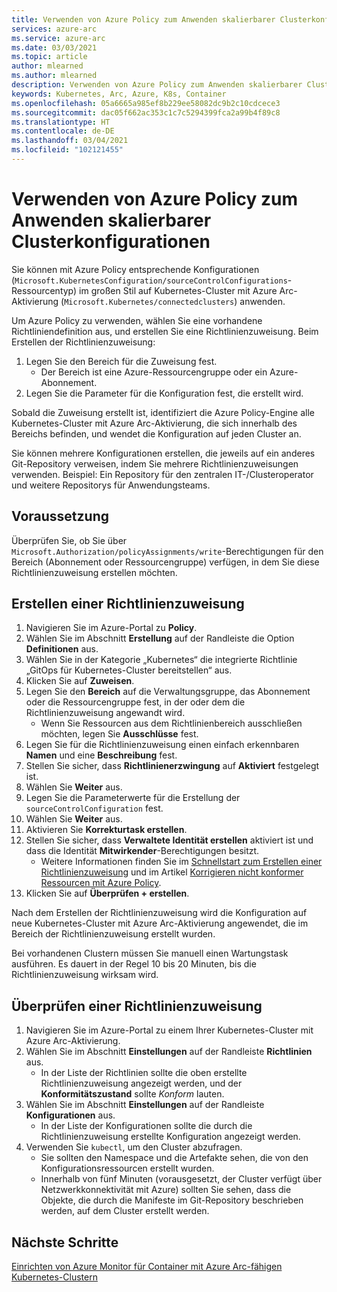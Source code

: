 ```yaml
---
title: Verwenden von Azure Policy zum Anwenden skalierbarer Clusterkonfigurationen
services: azure-arc
ms.service: azure-arc
ms.date: 03/03/2021
ms.topic: article
author: mlearned
ms.author: mlearned
description: Verwenden von Azure Policy zum Anwenden skalierbarer Clusterkonfigurationen
keywords: Kubernetes, Arc, Azure, K8s, Container
ms.openlocfilehash: 05a6665a985ef8b229ee58082dc9b2c10cdcece3
ms.sourcegitcommit: dac05f662ac353c1c7c5294399fca2a99b4f89c8
ms.translationtype: HT
ms.contentlocale: de-DE
ms.lasthandoff: 03/04/2021
ms.locfileid: "102121455"
---
```

# <a name="use-azure-policy-to-apply-cluster-configurations-at-scale"></a>Verwenden von Azure Policy zum Anwenden skalierbarer Clusterkonfigurationen

Sie können mit Azure Policy entsprechende Konfigurationen (`Microsoft.KubernetesConfiguration/sourceControlConfigurations`-Ressourcentyp) im großen Stil auf Kubernetes-Cluster mit Azure Arc-Aktivierung (`Microsoft.Kubernetes/connectedclusters`) anwenden.

Um Azure Policy zu verwenden, wählen Sie eine vorhandene Richtliniendefinition aus, und erstellen Sie eine Richtlinienzuweisung. Beim Erstellen der Richtlinienzuweisung:
1. Legen Sie den Bereich für die Zuweisung fest.
    * Der Bereich ist eine Azure-Ressourcengruppe oder ein Azure-Abonnement. 
2. Legen Sie die Parameter für die Konfiguration fest, die erstellt wird. 

Sobald die Zuweisung erstellt ist, identifiziert die Azure Policy-Engine alle Kubernetes-Cluster mit Azure Arc-Aktivierung, die sich innerhalb des Bereichs befinden, und wendet die Konfiguration auf jeden Cluster an.

Sie können mehrere Konfigurationen erstellen, die jeweils auf ein anderes Git-Repository verweisen, indem Sie mehrere Richtlinienzuweisungen verwenden. Beispiel: Ein Repository für den zentralen IT-/Clusteroperator und weitere Repositorys für Anwendungsteams.

## <a name="prerequisite"></a>Voraussetzung

Überprüfen Sie, ob Sie über `Microsoft.Authorization/policyAssignments/write`-Berechtigungen für den Bereich (Abonnement oder Ressourcengruppe) verfügen, in dem Sie diese Richtlinienzuweisung erstellen möchten.

## <a name="create-a-policy-assignment"></a>Erstellen einer Richtlinienzuweisung

1. Navigieren Sie im Azure-Portal zu **Policy**.
1. Wählen Sie im Abschnitt **Erstellung** auf der Randleiste die Option **Definitionen** aus.
1. Wählen Sie in der Kategorie „Kubernetes“ die integrierte Richtlinie „GitOps für Kubernetes-Cluster bereitstellen“ aus. 
1. Klicken Sie auf **Zuweisen**.
1. Legen Sie den **Bereich** auf die Verwaltungsgruppe, das Abonnement oder die Ressourcengruppe fest, in der oder dem die Richtlinienzuweisung angewandt wird.
    * Wenn Sie Ressourcen aus dem Richtlinienbereich ausschließen möchten, legen Sie **Ausschlüsse** fest.
1. Legen Sie für die Richtlinienzuweisung einen einfach erkennbaren **Namen** und eine **Beschreibung** fest.
1. Stellen Sie sicher, dass **Richtlinienerzwingung** auf **Aktiviert** festgelegt ist.
1. Wählen Sie **Weiter** aus.
1. Legen Sie die Parameterwerte für die Erstellung der `sourceControlConfiguration` fest.
1. Wählen Sie **Weiter** aus.
1. Aktivieren Sie **Korrekturtask erstellen**.
1. Stellen Sie sicher, dass **Verwaltete Identität erstellen** aktiviert ist und dass die Identität **Mitwirkender**-Berechtigungen besitzt. 
    * Weitere Informationen finden Sie im [Schnellstart zum Erstellen einer Richtlinienzuweisung](../../governance/policy/assign-policy-portal.md) und im Artikel [Korrigieren nicht konformer Ressourcen mit Azure Policy](../../governance/policy/how-to/remediate-resources.md).
1. Klicken Sie auf **Überprüfen + erstellen**.

Nach dem Erstellen der Richtlinienzuweisung wird die Konfiguration auf neue Kubernetes-Cluster mit Azure Arc-Aktivierung angewendet, die im Bereich der Richtlinienzuweisung erstellt wurden.

Bei vorhandenen Clustern müssen Sie manuell einen Wartungstask ausführen. Es dauert in der Regel 10 bis 20 Minuten, bis die Richtlinienzuweisung wirksam wird.

## <a name="verify-a-policy-assignment"></a>Überprüfen einer Richtlinienzuweisung

1. Navigieren Sie im Azure-Portal zu einem Ihrer Kubernetes-Cluster mit Azure Arc-Aktivierung.
1. Wählen Sie im Abschnitt **Einstellungen** auf der Randleiste **Richtlinien** aus. 
    * In der Liste der Richtlinien sollte die oben erstellte Richtlinienzuweisung angezeigt werden, und der **Konformitätszustand** sollte *Konform* lauten.
1. Wählen Sie im Abschnitt **Einstellungen** auf der Randleiste **Konfigurationen** aus.
    * In der Liste der Konfigurationen sollte die durch die Richtlinienzuweisung erstellte Konfiguration angezeigt werden.
1. Verwenden Sie `kubectl`, um den Cluster abzufragen. 
    * Sie sollten den Namespace und die Artefakte sehen, die von den Konfigurationsressourcen erstellt wurden.
    * Innerhalb von fünf Minuten (vorausgesetzt, der Cluster verfügt über Netzwerkkonnektivität mit Azure) sollten Sie sehen, dass die Objekte, die durch die Manifeste im Git-Repository beschrieben werden, auf dem Cluster erstellt werden.

## <a name="next-steps"></a>Nächste Schritte

[Einrichten von Azure Monitor für Container mit Azure Arc-fähigen Kubernetes-Clustern](../../azure-monitor/containers/container-insights-enable-arc-enabled-clusters.md)
